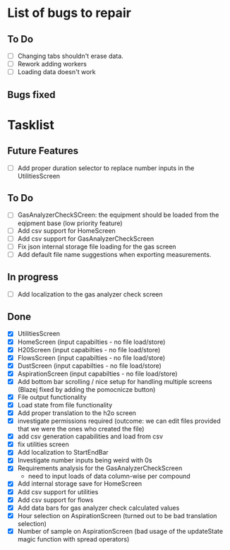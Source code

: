 # List of bugs to repair

## To Do

- [ ] Changing tabs shouldn't erase data.
- [ ] Rework adding workers
- [ ] Loading data doesn't work

## Bugs fixed


# Tasklist

## Future Features

- [ ] Add proper duration selector to replace number inputs in the UtilitiesScreen

## To Do

- [ ] GasAnalyzerCheckSCreen: the equipment should be loaded from the eqipment base (low priority feature)
- [ ] Add csv support for HomeScreen
- [ ] Add csv support for GasAnalyzerCheckScreen
- [ ] Fix json internal storage file loading for the gas screen
- [ ] Add default file name suggestions when exporting measurements.

## In progress

- [ ] Add localization to the gas analyzer check screen

## Done

- [X] UtilitiesScreen
- [X] HomeScreen (input capabilties - no file load/store)
- [X] H20Screen (input capabilties - no file load/store)
- [X] FlowsScreen (input capabilties - no file load/store)
- [X] DustScreen (input capabilties - no file load/store)
- [X] AspirationScreen (input capabilties - no file load/store)
- [X] Add bottom bar scrolling / nice setup for handling multiple screens (Blazej fixed by adding the pomocnicze button)
- [X] File output functionality
- [X] Load state from file functionality
- [X] Add proper translation to the h2o screen
- [X] investigate permissions required (outcome: we can edit files provided that we were the ones who created the file)
- [X] add csv generation capabilities and load from csv
- [x] fix utilities screen
- [x] Add localization to StartEndBar
- [x] Investigate number inputs being weird with 0s
- [x] Requirements analysis for the GasAnalyzerCheckScreen
  - need to input loads of data column-wise per compound
- [x] Add internal storage save for HomeScreen
- [x] Add csv support for utilities
- [x] Add csv support for flows
- [x] Add data bars for gas analyzer check calculated values
- [X] Hour selection on AspirationScreen (turned out to be bad translation selection)
- [X] Number of sample on AspirationScreen (bad usage of the updateState magic function with spread operators)
